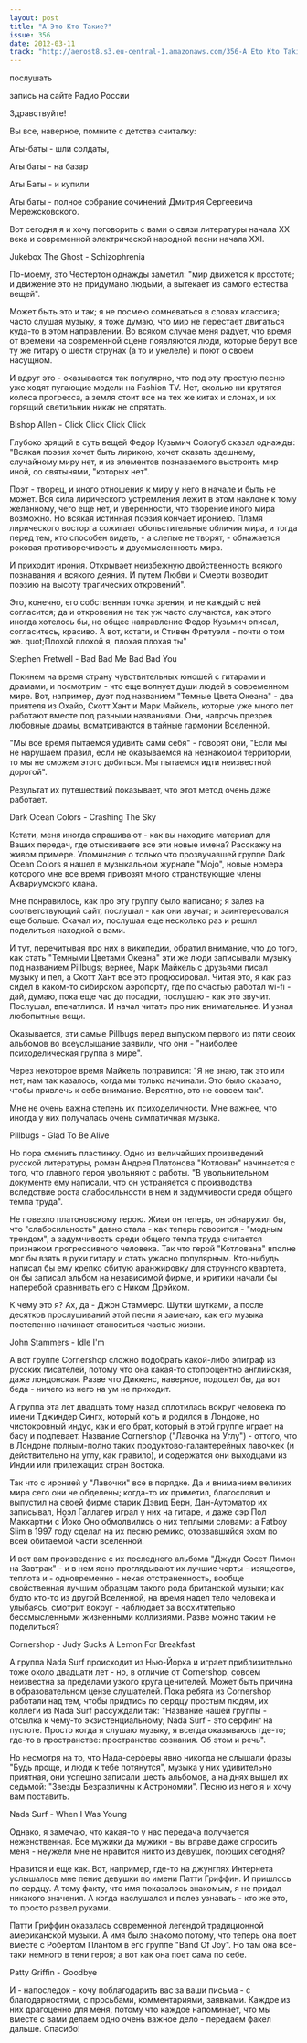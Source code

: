 ```yaml
---
layout: post
title: "А Это Кто Такие?"
issue: 356
date: 2012-03-11
track: "http://aerost8.s3.eu-central-1.amazonaws.com/356-A Eto Kto Takie.mp3"
---
```


послушать

запись на сайте Радио России

Здравствуйте!

Вы все, наверное, помните с детства считалку:

Аты-баты - шли солдаты,

Аты баты - на базар

Аты Баты - и купили

Аты баты - полное собрание сочинений Дмитрия Сергеевича Мережсковского.

Вот сегодня я и хочу поговорить с вами о связи литературы начала XX века и современной электрической народной песни начала XXI.

Jukebox The Ghost - Schizophrenia

По-моему, это Честертон однажды заметил: "мир движется к простоте; и движение это не придумано людьми, а вытекает из самого естества вещей".

Может быть это и так; я не посмею сомневаться в словах классика; часто слушая музыку, я тоже думаю, что мир не перестает двигаться куда-то в этом направлении. Во всяком случае меня радует, что время от времени на современной сцене появляются люди, которые берут все ту же гитару о шести струнах (а то и укелеле) и поют о своем насущном.

И вдруг это - оказывается так популярно, что под эту простую песню уже ходят пугающие модели на Fashion TV. Нет, сколько ни крутятся колеса прогресса, а земля стоит все на тех же китах и слонах, и их горящий светильник никак не спрятать.

Bishop Allen - Click Click Click Click

Глубоко зрящий в суть вещей Федор Кузьмич Сологуб сказал однажды: "Всякая поэзия хочет быть лирикою, хочет сказать здешнему, случайному миру нет, и из элементов познаваемого выстроить мир иной, со святынями, "которых нет".

Поэт - творец, и иного отношения к миру у него в начале и быть не может. Вся сила лирического устремления лежит в этом наклоне к тому желанному, чего еще нет, и уверенности, что творение иного мира возможно. Но всякая истинная поэзия кончает ирониею. Пламя лирического восторга сожигает обольстительные обличия мира, и тогда перед тем, кто способен видеть, - а слепые не творят, - обнажается роковая противоречивость и двусмысленность мира.

И приходит ирония. Открывает неизбежную двойственность всякого познавания и всякого деяния. И путем Любви и Смерти возводит поэзию на высоту трагических откровений".

Это, конечно, его собственная точка зрения, и не каждый с ней согласится; да и откровения не так уж часто случаются, как этого иногда хотелось бы, но общее направление Федор Кузьмич описал, согласитесь, красиво. А вот, кстати, и Стивен Фретуэлл - почти о том же. quot;Плохой плохой я, плохая плохая ты"

Stephen Fretwell - Bad Bad Me Bad Bad You

Покинем на время страну чувствительных юношей с гитарами и драмами, и посмотрим - что еще волнует души людей в современном мире. Вот, например, дуэт под названием "Темные Цвета Океана" - два приятеля из Охайо, Скотт Хант и Марк Майкель, которые уже много лет работают вместе под разными названиями. Они, напрочь презрев любовные драмы, всматриваются в тайные гармонии Вселенной.

"Мы все время пытаемся удивить сами себя" - говорят они, "Если мы не нарушаем правил, если не оказываемся на незнакомой территории, то мы не сможем этого добиться. Мы пытаемся идти неизвестной дорогой".

Результат их путешествий показывает, что этот метод очень даже работает.

Dark Ocean Colors - Crashing The Sky

Кстати, меня иногда спрашивают - как вы находите материал для Ваших передач, где отыскиваете все эти новые имена? Расскажу на живом примере. Упоминание о только что прозвучавшей группе Dark Ocean Colors я нашел в музыкальном журнале "Мojo", новые номера которого мне все время привозят много странствующие члены Аквариумского клана.

Мне понравилось, как про эту группу было написано; я залез на соответствующий сайт, послушал - как они звучат; и заинтересовался еще больше. Скачал их, послушал еще несколько раз и решил поделиться находкой с вами.

И тут, перечитывая про них в википедии, обратил внимание, что до того, как стать "Темными Цветами Океана" эти же люди записывали музыку под названием Pillbugs; вернее, Марк Майкель с друзьями писал музыку и пел, а Скотт Хант все это продюсировал. Читая это, я как раз сидел в каком-то сибирском аэропорту, где по счастью работал wi-fi - дай, думаю, пока еще час до посадки, послушаю - как это звучит. Послушал, впечатлился. И начал читать про них внимательнее. И узнал любопытные вещи.

Оказывается, эти самые Pillbugs перед выпуском первого из пяти своих альбомов во всеуслышание заявили, что они - "наиболее психоделическая группа в мире".

Через некоторое время Майкель поправился: "Я не знаю, так это или нет; нам так казалось, когда мы только начинали. Это было сказано, чтобы привлечь к себе внимание. Вероятно, это не совсем так".

Мне не очень важна степень их психоделичности. Мне важнее, что иногда у них получалась очень симпатичная музыка.

Pillbugs - Glad To Be Alive

Но пора сменить пластинку. Одно из величайших произведений русской литературы, роман Андрея Платонова "Котлован" начинается с того, что главного героя увольняют с работы. "В увольнительном документе ему написали, что он устраняется с производства вследствие роста слабосильности в нем и задумчивости среди общего темпа труда".

Не повезло платоновскому герою. Живи он теперь, он обнаружил бы, что "слабосильность" давно стала - как теперь говорится - "модным трендом", а задумчивость среди общего темпа труда считается признаком прогрессивного человека. Так что герой "Котлована" вполне мог бы взять в руки гитару и стать ужасно популярным. Кто-нибудь написал бы ему крепко сбитую аранжировку для струнного квартета, он бы записал альбом на независимой фирме, и критики начали бы наперебой сравнивать его с Ником Дрэйком.

К чему это я? Ах, да - Джон Стаммерс. Шутки шутками, а после десятков прослушиваний этой песни я замечаю, как его музыка постепенно начинает становиться частью жизни.

John Stammers - Idle I'm

А вот группе Cornershop сложно подобрать какой-либо эпиграф из русских писателей, потому что она какая-то стопроцентно английская, даже лондонская. Разве что Диккенс, наверное, подошел бы, да вот беда - ничего из него на ум не приходит.

А группа эта лет двадцать тому назад сплотилась вокруг человека по имени Тджиндер Сингх, который хоть и родился в Лондоне, но чистокровный индус, как и его брат, который в этой группе играет на басу и подпевает. Название Cornershop ("Лавочка на Углу") - оттого, что в Лондоне полным-полно таких продуктово-галантерейных лавочкек (и действительно на углу, как правило), и содержатся они выходцами из Индии или прилежащих стран Востока.

Так что с иронией у "Лавочки" все в порядке. Да и вниманием великих мира сего они не обделены; когда-то их приметил, благословил и выпустил на своей фирме старик Дэвид Берн, Дан-Аутоматор их записывал, Ноэл Галлагер играл у них на гитаре, и даже сэр Пол Маккартни с Йоко Оно обмолвились о них теплыми словами: а Fatboy Slim в 1997 году сделал на их песню ремикс, отозвавшийся эхом по всей обитаемой части вселенной.

И вот вам произведение с их последнего альбома "Джуди Сосет Лимон на Завтрак" - и в нем ясно проглядывают их лучшие черты - изящество, теплота и - одновременно - некая отстраненность, вообще свойственная лучшим образцам такого рода британской музыки; как будто кто-то из другой Вселенной, на время надел тело человека и улыбаясь, смотрит вокруг - наблюдает за восхитительно бессмысленными жизненными коллизиями. Разве можно таким не поделиться?

Cornershop - Judy Sucks A Lemon For Breakfast

А группа Nada Surf происходит из Нью-Йорка и играет приблизительно тоже около двадцати лет - но, в отличие от Cornershop, совсем неизвестна за пределами узкого круга ценителей. Может быть причина в образовательном цензе слушателей. Пока ребята из Cornershop работали над тем, чтобы придтись по сердцу простым людям, их коллеги из Nada Surf рассуждали так: "Название нашей группы - отсылка к чему-то экзистенциальному; Nada Surf - это серфинг на пустоте. Просто когда я слушаю музыку, я всегда оказываюсь где-то; где-то в пространстве: пространстве сознания. Об этом и речь".

Но несмотря на то, что Нада-серферы явно никогда не слышали фразы "Будь проще, и люди к тебе потянутся", музыка у них удивительно приятная, они успешно записали шесть альбомов, а на днях вышел их седьмой: "Звезды Безразличны к Астрономии". Песню из него я и хочу вам поставить.

Nada Surf - When I Was Young

Однако, я замечаю, что какая-то у нас передача получается неженственная. Все мужики да мужики - вы вправе даже спросить меня - неужели мне не нравится никто из девушек, поющих сегодня?

Нравится и еще как. Вот, например, где-то на джунглях Интернета услышалось мне пение девушки по имени Патти Гриффин. И пришлось по сердцу. А тому факту, что имя показалось знакомым, я не придал никакого значения. А когда наслушался и полез узнавать - кто же это, то просто развел руками.

Патти Гриффин оказалась современной легендой традиционной американской музыки. А имя было знакомо потому, что теперь она поет вместе с Робертом Плантом в его группе "Band Of Joy". Но там она все-таки немного в тени героя; а вот как она поет сама по себе.

Patty Griffin - Goodbye

И - напоследок - хочу поблагодарить вас за ваши письма - с благодарностями, с просьбами, комментариями, заявками. Каждое из них драгоценно для меня, потому что каждое напоминает, что мы вместе с вами делаем одно очень важное дело - передаем факел дальше. Спасибо!
